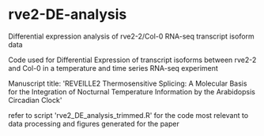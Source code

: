 # rve2-DE-analysis
Differential expression analysis of rve2-2/Col-0 RNA-seq transcript isoform data

Code used for Differential Expression of transcript isoforms between rve2-2 and Col-0 in a temperature and time series RNA-seq experiment

Manuscript title: 'REVEILLE2 Thermosensitive Splicing: A Molecular Basis for the Integration of Nocturnal Temperature Information by the Arabidopsis Circadian Clock'

refer to script 'rve2_DE_analysis_trimmed.R' for the code most relevant to data processing and figures generated for the paper

